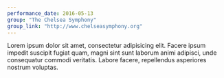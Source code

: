 ```yaml
---
performance_date: 2016-05-13
group: "The Chelsea Symphony"
group_link: "http://www.chelseasymphony.org"
---
```

Lorem ipsum dolor sit amet, consectetur adipisicing elit. Facere ipsum impedit suscipit fugiat quam, magni sint sunt laborum animi adipisci, unde consequatur commodi veritatis. Labore facere, repellendus asperiores nostrum voluptas.
